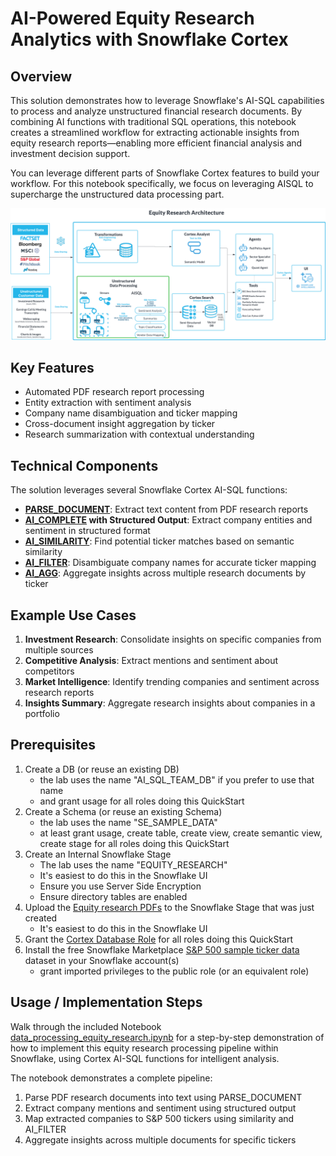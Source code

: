 # AI-Powered Equity Research Analytics with Snowflake Cortex

## Overview

This solution demonstrates how to leverage Snowflake's AI-SQL capabilities to process and analyze unstructured financial research documents. By combining AI functions with traditional SQL operations, this notebook creates a streamlined workflow for extracting actionable insights from equity research reports—enabling more efficient financial analysis and investment decision support.

You can leverage different parts of Snowflake Cortex features to build your workflow. For this notebook specifically, we focus on leveraging AISQL to supercharge the unstructured data processing part.

![Equity Research Analytics](./images/equity_research_ai_architecture.png)

## Key Features

- Automated PDF research report processing
- Entity extraction with sentiment analysis
- Company name disambiguation and ticker mapping
- Cross-document insight aggregation by ticker
- Research summarization with contextual understanding

## Technical Components

The solution leverages several Snowflake Cortex AI-SQL functions:

- **[PARSE_DOCUMENT](https://docs.snowflake.com/en/user-guide/snowflake-cortex/parse-document)**: Extract text content from PDF research reports
- **[AI_COMPLETE](https://docs.snowflake.com/en/sql-reference/functions/ai_complete) with Structured Output**: Extract company entities and sentiment in structured format
- **[AI_SIMILARITY](https://docs.snowflake.com/en/sql-reference/functions/ai_similarity)**: Find potential ticker matches based on semantic similarity
- **[AI_FILTER](https://docs.snowflake.com/en/sql-reference/functions/ai_filter)**: Disambiguate company names for accurate ticker mapping
- **[AI_AGG](https://docs.snowflake.com/en/sql-reference/functions/ai_agg)**: Aggregate insights across multiple research documents by ticker

## Example Use Cases

1. **Investment Research**: Consolidate insights on specific companies from multiple sources
2. **Competitive Analysis**: Extract mentions and sentiment about competitors
3. **Market Intelligence**: Identify trending companies and sentiment across research reports
4. **Insights Summary**: Aggregate research insights about companies in a portfolio

## Prerequisites

1. Create a DB (or reuse an existing DB)
    - the lab uses the name "AI_SQL_TEAM_DB" if you prefer to use that name
    - and grant usage for all roles doing this QuickStart
2. Create a Schema (or reuse an existing Schema)
    - the lab uses the name "SE_SAMPLE_DATA"
    - at least grant usage, create table, create view, create semantic view, create stage for all roles doing this QuickStart
3. Create an Internal Snowflake Stage
    - The lab uses the name "EQUITY_RESEARCH"
    - It's easiest to do this in the Snowflake UI
    - Ensure you use Server Side Encryption
    - Ensure directory tables are enabled
4. Upload the [Equity research PDFs](data/) to the Snowflake Stage that was just created
    - It's easiest to do this in the Snowflake UI
5. Grant the [Cortex Database Role](https://docs.snowflake.com/en/user-guide/snowflake-cortex/aisql#required-privileges) for all roles doing this QuickStart
6. Install the free Snowflake Marketplace [S&P 500 sample ticker data](https://app.snowflake.com/marketplace/listing/GZT1ZA3NHF/similarweb-ltd-s-p-500-by-domain-and-aggregated-by-tickers-sample?search=S%26P+500) dataset in your Snowflake account(s)
    - grant imported privileges to the public role (or an equivalent role)

## Usage / Implementation Steps

Walk through the included Notebook [data_processing_equity_research.ipynb](data_processing_equity_research.ipynb) for a step-by-step demonstration of how to implement this equity research processing pipeline within Snowflake, using Cortex AI-SQL functions for intelligent analysis.

The notebook demonstrates a complete pipeline:

1. Parse PDF research documents into text using PARSE_DOCUMENT
2. Extract company mentions and sentiment using structured output
3. Map extracted companies to S&P 500 tickers using similarity and AI_FILTER
4. Aggregate insights across multiple documents for specific tickers
